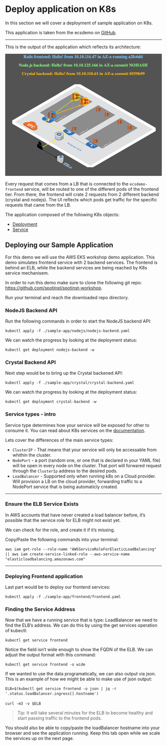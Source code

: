 # Deploy application on K8s

In this section we will cover a deployment of sample application on K8s.

This application is taken from the ecsdemo on [GitHub](https://github.com/brentley?utf8=%E2%9C%93&tab=repositories&q=ecsde&type=&language=).

---

This is the output of the application which reflects its architecture:

<img src="./images/k8s-workshop-app.png" alt="Customize Scaling" width="900">

Every request that comes from a LB that is connected to the `ecsdemo-frontend` service, will be routed to one of the different pods of the frontend tier. From there, the frontend will crate 2 requests from 2 different backend (crystal and nodejs).
The UI reflects which pods get traffic for the specific requests that came from the LB.

The application composed of the following K8s objects:

- [Deployment](https://kubernetes.io/docs/concepts/workloads/controllers/deployment/)
- [Service](https://kubernetes.io/docs/concepts/services-networking/service/)

## Deploying our Sample Application

For this demo we will use the AWS EKS workshop demo application.
This demo simulates frontend service with 2 backend services. The frontend is behind an ELB, while the backend services are being reached by K8s service mechanisem.

In order to run this demo make sure to clone the following git repo: https://github.com/spotinst/spotinst-workshop.

Run your terminal and reach the downloaded repo directory.

### NodeJS Backend API

Run the following commands in order to start the NodeJS backend API:

```
kubectl apply -f ./sample-app/nodejs/nodejs-backend.yaml
```

We can watch the progress by looking at the deployment status:

```
kubectl get deployment nodejs-backend -w
```

### Crystal Backend API

Next step would be to bring up the Crystal backened API:

```
kubectl apply -f ./sample-app/crystal/crystal-backend.yaml
```

We can watch the progress by looking at the deployment status:

```
kubectl get deployment crystal-backend -w
```

### Service types - intro

Service type determines how your service will be exposed for other to consume it.
You can read about K8s services on the [documentation](https://kubernetes.io/docs/concepts/services-networking/service/).

Lets cover the differences of the main service types:

- `ClusterIP` - That means that your service will only be accessable from whithin the cluster.
- `NodePort` - a port (random one, or one that is declared in your YAML file) will be open in every node on the cluster. That port will forwared request through the `ClusterIp` address to the desired pods.
- `LoadBalancer` - Supported only when running k8s on a Cloud provider. Will provision a LB on the cloud provider, forwarding traffic to a NodePort service that is being automaticly created.

---

### Ensure the ELB Service Exists

In AWS accounts that have never created a load balancer before, it’s possible that the service role for ELB might not exist yet.

We can check for the role, and create it if it’s missing.

Copy/Paste the following commands into your terminal:

```
aws iam get-role --role-name "AWSServiceRoleForElasticLoadBalancing" || aws iam create-service-linked-role --aws-service-name "elasticloadbalancing.amazonaws.com"
```

---

### Deploying Frontend application

Last part would be to deploy our frontend services:

```
kubectl apply -f ./sample-app/frontend/frontend.yaml
```

### Finding the Service Address

Now that we have a running service that is type: LoadBalancer we need to find the ELB’s address. We can do this by using the get services operation of kubectl:

```
kubectl get service frontend
```

Notice the field isn’t wide enough to show the FQDN of the ELB. We can adjust the output format with this command:

```
kubectl get service frontend -o wide
```

If we wanted to use the data programatically, we can also output via json. This is an example of how we might be able to make use of json output:

```
ELB=$(kubectl get service frontend -o json | jq -r '.status.loadBalancer.ingress[].hostname')

curl -m3 -v $ELB
```

> Tip: It will take several minutes for the ELB to become healthy and start passing traffic to the frontend pods.

You should also be able to copy/paste the loadBalancer hostname into your browser and see the application running. Keep this tab open while we scale the services up on the next page.
